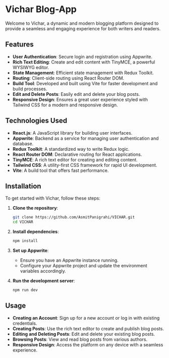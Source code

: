 # Vichar Blog-App

Welcome to Vichar, a dynamic and modern blogging platform designed to provide a seamless and engaging experience for both writers and readers.

## Features

- **User Authentication**: Secure login and registration using Appwrite.
- **Rich Text Editing**: Create and edit content with TinyMCE, a powerful WYSIWYG editor.
- **State Management**: Efficient state management with Redux Toolkit.
- **Routing**: Client-side routing using React Router DOM.
- **Build Tool**: Developed and built using Vite for faster development and build processes.
- **Edit and Delete Posts**: Easily edit and delete your blog posts.
- **Responsive Design**: Ensures a great user experience styled with Tailwind CSS for a modern and responsive design.

## Technologies Used

- **React.js**: A JavaScript library for building user interfaces.
- **Appwrite**: Backend as a service for managing user authentication and database.
- **Redux Toolkit**: A standardized way to write Redux logic.
- **React Router DOM**: Declarative routing for React applications.
- **TinyMCE**: A rich text editor for creating and editing content.
- **Tailwind CSS**: A utility-first CSS framework for rapid UI development.
- **Vite**: A build tool that offers fast performance.

## Installation

To get started with Vichar, follow these steps:

1. **Clone the repository**:
    ```bash
    git clone https://github.com/AsmitPanigrahi/VICHAR.git
    cd VICHAR
    ```

2. **Install dependencies**:
    ```bash
    npm install
    ```

3. **Set up Appwrite**:
    - Ensure you have an Appwrite instance running.
    - Configure your Appwrite project and update the environment variables accordingly.

4. **Run the development server**:
    ```bash
    npm run dev
    ```

## Usage

- **Creating an Account**: Sign up for a new account or log in with existing credentials.
- **Creating Posts**: Use the rich text editor to create and publish blog posts.
- **Editing and Deleting Posts**: Edit and delete your existing blog posts.
- **Browsing Posts**: View and read blog posts from various authors.
- **Responsive Design**: Access the platform on any device with a seamless experience.
